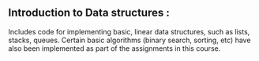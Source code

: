 ## Introduction to Data structures :

Includes code for implementing basic, linear data structures, such as lists, stacks, queues.
Certain basic algorithms (binary search, sorting, etc) have also been implemented as part of the assignments in this course.
